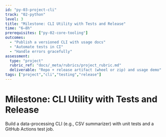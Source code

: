 ```yaml
---
id: "py-03-project-cli"
track: "02-python"
level: 3
title: "Milestone: CLI Utility with Tests and Release"
time: "6–8h"
prerequisites: ["py-02-core-tooling"]
outcomes:
  - "Publish a versioned CLI with usage docs"
  - "Automate tests in CI"
  - "Handle errors gracefully"
assessment:
  type: "project"
  rubric_ref: "docs/_meta/rubrics/project_rubric.md"
  deliverable: "Repo + release artifact (wheel or zip) and usage demo"
tags: ["project","cli","testing","release"]
---
```


# Milestone: CLI Utility with Tests and Release

Build a data-processing CLI (e.g., CSV summarizer) with unit tests and a GitHub Actions test job.